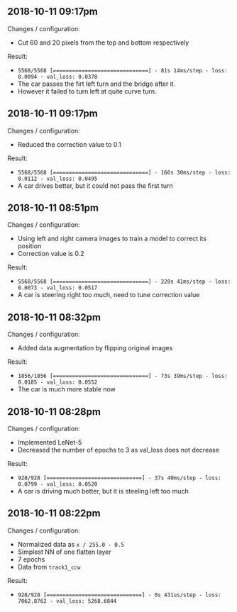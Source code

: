 ## 2018-10-11 09:17pm

Changes / configuration:
- Cut 60 and 20 pixels from the top and bottom respectively

Result:
- `5568/5568 [==============================] - 81s 14ms/step - loss: 0.0094 - val_loss: 0.0378`
- The car passes the firt left turn and the bridge after it.
- However it failed to turn left at quite curve turn.

## 2018-10-11 09:17pm

Changes / configuration:
- Reduced the correction value to 0.1

Result:
- `5568/5568 [==============================] - 166s 30ms/step - loss: 0.0112 - val_loss: 0.0495`
- A car drives better, but it could not pass the first turn

## 2018-10-11 08:51pm

Changes / configuration:
- Using left and right camera images to train a model to correct its position
- Correction value is 0.2

Result:
- `5568/5568 [==============================] - 228s 41ms/step - loss: 0.0073 - val_loss: 0.0517`
- A car is steering right too much, need to tune correction value

## 2018-10-11 08:32pm

Changes / configuration:
- Added data augmentation by flipping original images

Result:
- `1856/1856 [==============================] - 73s 39ms/step - loss: 0.0185 - val_loss: 0.0552`
- The car is much more stable now

## 2018-10-11 08:28pm

Changes / configuration:
- Implemented LeNet-5
- Decreased the number of epochs to 3 as val_loss does not decrease

Result:
- `928/928 [==============================] - 37s 40ms/step - loss: 0.0799 - val_loss: 0.0520`
- A car is driving much better, but it is steeling left too much

## 2018-10-11 08:22pm

Changes / configuration:
- Normalized data as `x / 255.0 - 0.5`
- Simplest NN of one flatten layer
- 7 epochs
- Data from `track1_ccw`

Result:
- `928/928 [==============================] - 0s 431us/step - loss: 7062.8762 - val_loss: 5268.6844`